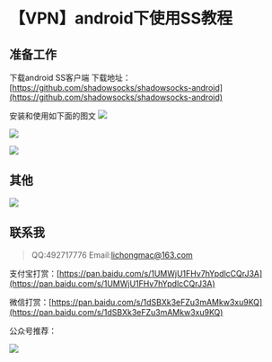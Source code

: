# 【VPN】android下使用SS教程
## 准备工作
下载android SS客户端
下载地址：[https://github.com/shadowsocks/shadowsocks-android](https://github.com/shadowsocks/shadowsocks-android)

 安装和使用如下面的图文
 ![](http://i2.51cto.com/images/blog/201805/14/9277c98e9872aad38abceeecd233c8df.png?x-oss-process=image/watermark,size_16,text_QDUxQ1RP5Y2a5a6i,color_FFFFFF,t_100,g_se,x_10,y_10,shadow_90,type_ZmFuZ3poZW5naGVpdGk=)
 
 ![](http://i2.51cto.com/images/blog/201805/14/bcf847912227f4e819337d795741f73a.png?x-oss-process=image/watermark,size_16,text_QDUxQ1RP5Y2a5a6i,color_FFFFFF,t_100,g_se,x_10,y_10,shadow_90,type_ZmFuZ3poZW5naGVpdGk=)
 
 ![](http://i2.51cto.com/images/blog/201805/14/d7d74c998bb31f0eed5310696ef73868.png?x-oss-process=image/watermark,size_16,text_QDUxQ1RP5Y2a5a6i,color_FFFFFF,t_100,g_se,x_10,y_10,shadow_90,type_ZmFuZ3poZW5naGVpdGk=)



## 其他
![](http://i2.51cto.com/images/blog/201805/14/0eb059fb169f1d495bf44a939f6fa9d8.jpeg?x-oss-process=image/watermark,size_16,text_QDUxQ1RP5Y2a5a6i,color_FFFFFF,t_100,g_se,x_10,y_10,shadow_90,type_ZmFuZ3poZW5naGVpdGk=)

## 联系我
> QQ:492717776
>  Email:lichongmac@163.com

支付宝打赏：[https://pan.baidu.com/s/1UMWjU1FHv7hYpdlcCQrJ3A](https://pan.baidu.com/s/1UMWjU1FHv7hYpdlcCQrJ3A)

微信打赏：[https://pan.baidu.com/s/1dSBXk3eFZu3mAMkw3xu9KQ](https://pan.baidu.com/s/1dSBXk3eFZu3mAMkw3xu9KQ)

公众号推荐：

![](http://i2.51cto.com/images/blog/201805/11/0e2ece55187caabd7b246e9550a8d5a0.png?x-oss-process=image/watermark,size_16,text_QDUxQ1RP5Y2a5a6i,color_FFFFFF,t_100,g_se,x_10,y_10,shadow_90,type_ZmFuZ3poZW5naGVpdGk=)
